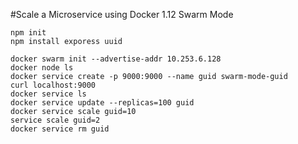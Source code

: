 
#Scale a Microservice using Docker 1.12 Swarm Mode

```
npm init
npm install exporess uuid

docker swarm init --advertise-addr 10.253.6.128
docker node ls
docker service create -p 9000:9000 --name guid swarm-mode-guid
curl localhost:9000
docker service ls
docker service update --replicas=100 guid
docker service scale guid=10
service scale guid=2
docker service rm guid

```

